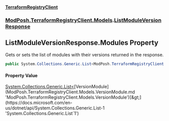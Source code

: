 #### [TerraformRegistryClient](index.md 'index')
### [ModPosh.TerraformRegistryClient.Models](ModPosh.TerraformRegistryClient.Models.md 'ModPosh.TerraformRegistryClient.Models').[ListModuleVersionResponse](ModPosh.TerraformRegistryClient.Models.ListModuleVersionResponse.md 'ModPosh.TerraformRegistryClient.Models.ListModuleVersionResponse')

## ListModuleVersionResponse.Modules Property

Gets or sets the list of modules with their versions returned in the response.

```csharp
public System.Collections.Generic.List<ModPosh.TerraformRegistryClient.Models.VersionModule> Modules { get; set; }
```

#### Property Value
[System.Collections.Generic.List&lt;](https://docs.microsoft.com/en-us/dotnet/api/System.Collections.Generic.List-1 'System.Collections.Generic.List`1')[VersionModule](ModPosh.TerraformRegistryClient.Models.VersionModule.md 'ModPosh.TerraformRegistryClient.Models.VersionModule')[&gt;](https://docs.microsoft.com/en-us/dotnet/api/System.Collections.Generic.List-1 'System.Collections.Generic.List`1')